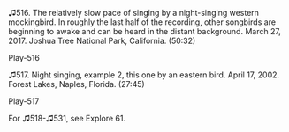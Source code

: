 ♫516. The relatively slow pace of singing by a night-singing western
mockingbird. In roughly the last half of the recording, other songbirds
are beginning to awake and can be heard in the distant background. March
27, 2017. Joshua Tree National Park, California. (50:32)

Play-516

♫517. Night singing, example 2, this one by an eastern bird. April 17,
2002. Forest Lakes, Naples, Florida. (27:45)

Play-517

For ♫518-♫531, see Explore 61.


